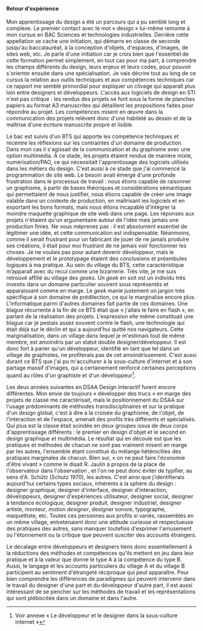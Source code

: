 #### Retour d'expérience

Mon apprentissage du design a été un parcours qui a pu semblé long et complexe. Le premier contact avec le mot « design » lui-même remonte à mon cursus en BAC Sciences et technologies industrielles. Derrière cette appellation se cache une initiation, qui démarre en classe de seconde jusqu'au baccalauréat, à la conception d'objets, d'espaces, d'images, de sites web, etc. Je parle d'une initiation car je crois bien que l'essentiel de cette formation permet simplement, en tout cas pour ma part, à comprendre les champs différents du design, leurs enjeux et leurs codes, pour pouvoir s'orienter ensuite dans une spécialisation. Je vais décrire tout au long de ce cursus la relation aux outils techniques et aux compétences techniques car ce rapport me semble primordial pour expliquer un clivage qui apparaît plus loin entre designers et développeurs. L'accès aux logiciels de design en STI n'est pas critique : les rendus des projets se font sous la forme de planches papiers au format A3 manuscrites qui détaillent les propositions faites pour répondre au projet. Les compétences misent en œuvre dans la communication des projets relèvent donc d'une habileté au dessin et de la maîtrise d'une écriture manuscrite propre et lisible.

Le bac est suivis d'un BTS qui apporte les compétence techniques et recentre les réflexions sur les contraintes d'un domaine de production. Dans mon cas il s'agissait de la communication et du graphisme avec une option multimédia. À ce stade, les projets étaient rendus de manière mixte, numérisation/PAO, ce qui nécessitait l'apprentissage des logiciels utilisés dans les métiers du design. C'est aussi à ce stade que j'ai commencé la programmation de site web. Le besoin avait émergé d'une profonde frustration dans le processus de travail : nous étions capable de raisonner un graphisme, à partir de bases théoriques et considérations sémantiques qui permettaient de nous justifier, nous étions capable de créer une image valable dans un contexte de production, en maîtrisant les logiciels et en exportant les bons formats, mais nous étions incapable d'intégrer la moindre maquette graphique de site web dans une page. Les réponses aux projets n'étaient qu'un argumentaire autour de l'idée mais jamais une production finies. Ne vous méprenez pas : il est absolument essentiel de légitimer une idée, et cette communication est indispensable. Néanmoins, comme il serait frustrant pour un fabricant de jouer de ne jamais produire ses créations, il était pour moi frustrant de ne jamais voir fonctionner les choses. Je ne voulais pas pour autant devenir développeur, mais le développement et le prototypage étaient des conclusions et préambules logiques à ma pratique. Au sein du village du BTS, cette caractéristique m’apparaît avec du recul comme une bizarrerie. Très vite, je me suis retrouvé affilié au village des *geeks*. Un *geek* en soit est un individu très investis dans un domaine particulier souvent sous représentés et apparaissant comme en marge. Le *geek* manie justement un jargon très spécifique à son domaine de prédilection, ce qui le marginalise encore plus. L'informatique parmi d'autres domaines fait partie de ces domaines. Une blague récurrente à la fin de ce BTS était que « j'allais le faire en flash », en parlant de la réalisation des projets. L'expression elle même constituait une blague car je pestais assez souvent contre le flash, une technologie qui était déjà sur le déclin et qui a aujourd'hui quitté nos navigateurs. Cette marginalisation, dans un village dans lequel je m'estimais tout de même membre, est amoindris par un statut double designer/développeur. Il est donc fort à parier qu'un développeur, identifié en tant que tel dans un village de graphistes, ne profiterais pas de cet amoindrissement. C'est aussi durant ce BTS que j'ai pu m'acculturer à la sous-culture d'internet et à son partage massif d'images, qui a certainement renforcé certaines perceptions quand au rôles d'un graphiste et d'un développeur[^annexe_meme].

Les deux années suivantes en DSAA Design Interactif furent encore différentes. Mon envie de toujours « développer des trucs » en marge des projets de classe me caractérisait, mais le positionnement du DSAA sur l'usage prédominants de méthodes transdisciplinaires et sur la pratique d'un design global, c'est à dire à la croisée du graphisme, de l'objet, de l'interaction et de l'espace, amenait des profils très différents et spécialisés. Qui plus est la classe était scindée en deux groupes issus de deux corps d'apprentissage différents : le premier en design d'objet et le second en design graphique et multimédia. Le résultat qui en découle est que les pratiques et méthodes de chacun ne sont pas vraiment misent en marge par les autres, l'ensemble étant constitué du mélange hétéroclites des pratiques marginales de chacun. Bien sur, « on ne peut faire l'économie d'être vivant » comme le disait R. Jaulin à propos de la place de l'observateur dans l'observation , et l'on ne peut donc éviter de typifier, au sens d'A. Schütz (Schutz 1970), les autres. C'est ainsi que j'identifierais aujourd'hui certains types sociaux, inhérents à la sphère du design : designer graphique, designer d'interface, designer d'interaction, développeurs, designer d'expériences utilisateur, designer social, designer à tendance écologique, designer produit, designer industriel, designer artiste, monteur, *motion designer*, designer sonore, typographe, maquettiste, etc. Toutes ces personnes aux profils si variés, rassemblés en un même village, entretenaient donc une attitude curieuse et respectueuse des pratiques des autres, sans manquer toutefois d'exprimer l'amusement ou l'étonnement ou la critique que peuvent susciter des accounts étrangers.

Le décalage entre développeurs et designers tiens donc essentiellement à la réductions des méthodes et compétences qu'ils mettent en jeu dans leur pratique et à la valeur que donne le type A à la compétence du type B. Aussi, le langage et les accounts particuliers du village A et du village B participent au sentiment d'étrangeté réciproque qui peut apparaître. Pour bien comprendre les différences de paradigmes qui peuvent intervenir dans le travail du designer d'une part et du développeur d'autre part, il est aussi intéressant de se pencher sur les méthodes de travail et les représentations qui sont plébiscitée dans un domaine et dans l'autre.

[^annexe_meme]: Voir annexe « Le développeur et le designer dans la sous-culture internet »

<!--
TODO : Préciser que Jaulin n'a jamais écrit la formule
-->